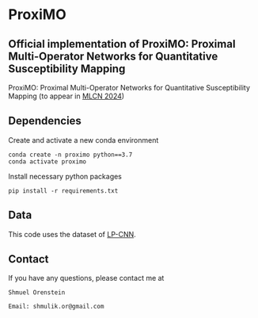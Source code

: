 # ProxiMO
## Official implementation of ProxiMO: Proximal Multi-Operator Networks for Quantitative Susceptibility Mapping
ProxiMO: Proximal Multi-Operator Networks for Quantitative Susceptibility Mapping (to appear in [MLCN 2024](https://mlcnworkshop.github.io/))

## Dependencies
Create and activate a new conda environment
```
conda create -n proximo python==3.7
conda activate proximo
```
Install necessary python packages
```
pip install -r requirements.txt
```


## Data
This code uses the dataset of [LP-CNN](https://github.com/Sulam-Group/LPCNN).

## Contact
If you have any questions, please contact me at
```
Shmuel Orenstein

Email: shmulik.or@gmail.com

```